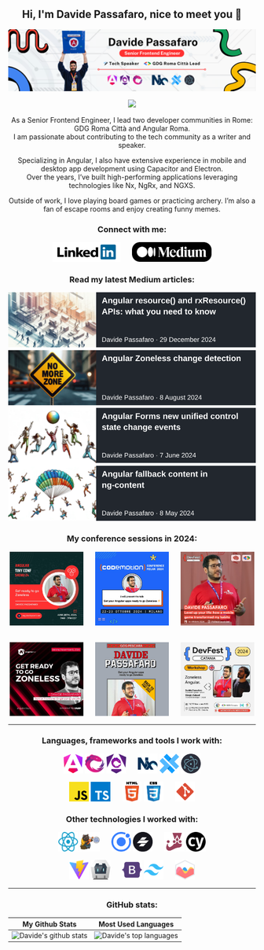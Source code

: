 <div align="center">
  
## Hi, I'm Davide Passafaro, nice to meet you 👋

[<img src=".assets/profile/profile-banner.png" alt="@davidepassafaro" />](https://medium.com/@davidepassafaro)

[![](https://visitcount.itsvg.in/api?id=DavidePassafaro&label=Profile%20Views&pretty=true)](https://visitcount.itsvg.in)

As a Senior Frontend Engineer, I lead two developer communities in Rome: GDG Roma Città and Angular Roma.<br>
I am passionate about contributing to the tech community as a writer and speaker.

Specializing in Angular, I also have extensive experience in mobile and desktop app development using Capacitor and Electron.<br>
Over the years, I’ve built high-performing applications leveraging technologies like Nx, NgRx, and NGXS.  

Outside of work, I love playing board games or practicing archery. I’m also a fan of escape rooms and enjoy creating funny memes.

<div align="center">

### Connect with me:

[<img src=".assets/profile/linkedin-button.png" alt="Follow me on Linkedin" width="138.3" height="40" />](https://linkedin.com/in/davide-passafaro)
&nbsp;&nbsp;&nbsp;&nbsp;
[<img src=".assets/profile/medium-button.png" alt="Read my Medium.com articles" width="161.14" height="40" />](https://medium.com/@davidepassafaro)

<!-- [<img src=".assets/devto-button.png" alt="Read my Dev.to articles" width="40" height="40" />](https://dev.to/davidepassafaro) -->

### Read my latest Medium articles:

<!-- [![](https://github-readme-medium-gules.vercel.app/?username=davidepassafaro&limit=4)](https://medium.com/@davidepassafaro) -->

[![](.assets/profile/medium-articles.svg)](https://medium.com/@davidepassafaro)

</div>

### My conference sessions in 2024:

[<img src=".assets/conferences/angular-tiny-conf-2024.jpg" alt="Angular Tiny Conf 2024" width="150" height="150" />](https://www.youtube.com/live/nVcerb1tOUA?si=cww0p0AzzMvvPw8U&t=16239)
&nbsp;&nbsp;&nbsp;&nbsp;
[<img src=".assets/conferences/codemotion-milan-2024.png" alt="Codemotion Milan 2024 - Angular Tech Expert" width="150" height="150" />](https://conferences.codemotion.com/milan2024)
&nbsp;&nbsp;&nbsp;&nbsp;
[<img src=".assets/conferences/devfest-bari-2024.png" alt="DevFest Bari 2024" width="150" height="150" />](https://gdg.community.dev/events/details/google-gdg-bari-presents-devfest-bari-2024/)
&nbsp;&nbsp;&nbsp;&nbsp;

[<img src=".assets/conferences/angularday-2024.jpg" alt="angularday 2024" width="150" height="150" />](https://2024.angularday.it/talks_speakers/#davide-passafaro)
&nbsp;&nbsp;&nbsp;&nbsp;
[<img src=".assets/conferences/devfest-pescara-2024.jpg" alt="DevFest Pescara 2024" width="150" height="150" />](https://gdg.community.dev/events/details/google-gdg-pescara-presents-back-to-devfest-pescara-part-2024)
&nbsp;&nbsp;&nbsp;&nbsp;
[<img src=".assets/conferences/devfest-catania-2024.jpg" alt="DevFest Catania 2024" width="150" height="150" />](https://gdg.community.dev/events/details/google-gdg-catania-presents-devfest-catania-2024-revolution-ai/)

---

### Languages, frameworks and tools I work with:

[<img src=".assets/logos/angular.webp" alt="Angular" width="40" height="40" />](https://angular.io)
[<img src=".assets/logos/rxjs.svg" alt="RxJs" width="40" height="40" />](https://rxjs.dev)
[<img src=".assets/logos/ngrx.png" alt="NgRx" width="40" height="40" />](https://ngrx.io)
&nbsp;&nbsp;&nbsp;&nbsp;
[<img src=".assets/logos/nx.svg" alt="Nx" width="40" height="40" />](https://nx.dev)
[<img src=".assets/logos/capacitor.svg" alt="Capacitor" width="40" height="40" />](https://capacitorjs.com)
[<img src=".assets/logos/electron.svg" alt="Electron" width="40" height="40" />](https://www.electronjs.org)

[<img src=".assets/logos/javascript.svg" alt="Javascript" width="40" height="40" />](https://developer.mozilla.org/en-US/docs/Web/JavaScript)
[<img src=".assets/logos/typescript.svg" alt="Typescript" width="40" height="40" />](https://www.typescriptlang.org)
&nbsp;&nbsp;&nbsp;&nbsp;
[<img src=".assets/logos/html-5.svg" alt="HTML 5" width="40" height="40" />](https://www.w3.org/html)
[<img src=".assets/logos/css-3.svg" alt="CSS 3" width="40" height="40" />](https://www.w3schools.com/css)
&nbsp;&nbsp;&nbsp;&nbsp;
[<img src=".assets/logos/git.svg" alt="Git" width="40" height="40" />](https://git-scm.com)

### Other technologies I worked with:

[<img src=".assets/logos/react.svg" alt="React" width="40" height="40" />](https://react.dev)
[<img src=".assets/logos/zustand.png" alt="Zustand" width="40" height="40" />](https://docs.pmnd.rs/zustand)
&nbsp;&nbsp;&nbsp;&nbsp;
[<img src=".assets/logos/ionic.svg" alt="Ionic" width="40" height="40" />](https://ionicframework.com)
[<img src=".assets/logos/stencil.png" alt="Stencil.js" width="40" height="40" />](https://stenciljs.com)
&nbsp;&nbsp;&nbsp;&nbsp;
[<img src=".assets/logos/jest.svg" alt="Jest" width="40" height="40" />](https://jestjs.io)
[<img src=".assets/logos/cypress.svg" alt="Cypress" width="40" height="40" />](https://www.cypress.io)

[<img src=".assets/logos/vite-js.svg" alt="Vite" width="40" height="40" />](https://vitejs.dev)
[<img src=".assets/logos/cordova.svg" alt="Apache Cordova" width="40" height="40" />](https://cordova.apache.org)
&nbsp;&nbsp;&nbsp;&nbsp;
[<img src=".assets/logos/bootstrap.svg" alt="Bootstrap" width="40" height="40" />](https://getbootstrap.com)
[<img src=".assets/logos/tailwind-css.svg" alt="Tailwind CSS" width="40" height="40" />](https://tailwindcss.com)
&nbsp;&nbsp;&nbsp;&nbsp;
[<img src=".assets/logos/chartjs.svg" alt="ChartJs" width="40" height="40" />](https://www.chartjs.org)

---

### GitHub stats:

| My Github Stats                                                                                                                    | Most Used Languages                                                                                                                                          |
| ---------------------------------------------------------------------------------------------------------------------------------- | ------------------------------------------------------------------------------------------------------------------------------------------------------------ |
| ![Davide's github stats](https://github-readme-stats.vercel.app/api?username=davidepassafaro&show_icons=true&locale=en&theme=dark) | ![Davide's top languages](https://github-readme-stats.vercel.app/api/top-langs?username=davidepassafaro&show_icons=true&locale=en&layout=compact&theme=dark) |

</div>
